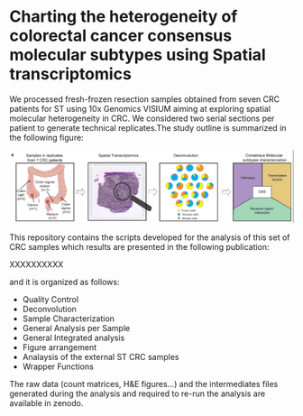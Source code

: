 # Charting the heterogeneity of colorectal cancer consensus molecular subtypes using Spatial transcriptomics

We processed fresh-frozen resection samples obtained from seven CRC patients for ST using 10x Genomics VISIUM aiming at exploring spatial molecular heterogeneity in CRC. We considered two serial sections per patient to generate technical replicates.The study outline is summarized in the following figure: 

![Study Outline](https://github.com/alberto-valdeolivas/CRC_CMS_ST/raw/main/Extras/StudyOutline.png)

This repository contains the scripts developed for the analysis of this set of CRC samples which results are presented in the following publication: 

XXXXXXXXXX

and it is organized as follows:

* Quality Control
* Deconvolution
* Sample Characterization 
* General Analysis per Sample
* General Integrated analysis
* Figure arrangement 
* Analaysis of the external ST CRC samples
* Wrapper Functions

The raw data (count matrices, H&E figures...) and the intermediates files generated during the analysis and required to re-run the analysis are available in zenodo.   





